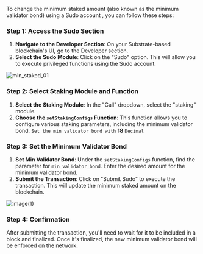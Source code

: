 
To change the minimum staked amount (also known as the minimum validator bond) using a Sudo account , you can follow these steps:

### Step 1: Access the Sudo Section
1. **Navigate to the Developer Section**: On your Substrate-based blockchain's UI, go to the Developer section.
2. **Select the Sudo Module**: Click on the "Sudo" option. This will allow you to execute privileged functions using the Sudo account.
   
![min_staked_01](https://github.com/user-attachments/assets/f08499e0-b510-498a-96ae-2438ef957ec3)

### Step 2: Select Staking Module and Function
1. **Select the Staking Module**: In the "Call" dropdown, select the "staking" module.
2. **Choose the `setStakingConfigs` Function**: This function allows you to configure various staking parameters, including the minimum validator bond. `Set the min validator bond with` **18** `Decimal`

### Step 3: Set the Minimum Validator Bond
1. **Set Min Validator Bond**: Under the `setStakingConfigs` function, find the parameter for `min_validator_bond`. Enter the desired amount for the minimum validator bond.
2. **Submit the Transaction**: Click on "Submit Sudo" to execute the transaction. This will update the minimum staked amount on the blockchain.

![image(1)](https://github.com/user-attachments/assets/69e1736a-1736-419b-bca6-1a2ed29a2867)

### Step 4: Confirmation
After submitting the transaction, you'll need to wait for it to be included in a block and finalized. Once it's finalized, the new minimum validator bond will be enforced on the network.


